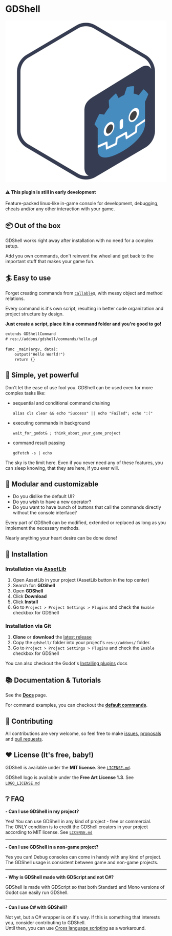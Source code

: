 # GDShell

<p align="center">
  <a href="https://github.com/Kubulambula/Godot-GDShell">
    <img src="addons/gdshell/docs/assets/logo.png" width="700" alt="GDShell logo">
  </a>
</p>


#### ⚠️ This plugin is still in early development


Feature-packed linux-like in-game console for development, debugging, cheats and/or any other interaction with your game.


## 📦 Out of the box
GDShell works right away after installation with no need for a complex setup.

Add you own commands, don't reinvent the wheel and get back to the important stuff that makes your game fun.



## 🏄 Easy to use
Forget creating commands from [`Callable`](https://docs.godotengine.org/en/latest/classes/class_callable.html)s, with messy object and method relations.

Every command is it's own script, resulting in better code organization and project structure by design.


**Just create a script, place it in a command folder and you're good to go!**

```gdscript
extends GDShellCommand
# res://addons/gdshell/commands/hello.gd

func _main(argv, data):
    output("Hello World!")
    return {}
```


## 💪 Simple, yet powerful
Don't let the ease of use fool you. GDShell can be used even for more complex tasks like:

* sequential and conditional command chaining

    `alias cls clear && echo "Success" || echo "Failed"; echo ":("`

* executing commands in background

    `wait_for_godot& ; think_about_your_game_project`

* command result passing

    `gdfetch -s | echo`

The sky is the limit here. Even if you never need any of these features, you can sleep knowing, that they are here, if you ever will.


## 🧩 Modular and customizable
* Do you dislike the default UI?
* Do you wish to have a new operator?
* Do you want to have bunch of buttons that call the commands directly without the console interface?

Every part of GDShell can be modified, extended or replaced as long as you implement the necessary methods.

Nearly anything your heart desire can be done done!


## 🧪 Installation
### Installation via [AssetLib](https://godotengine.org/asset-library/asset/1526)
1. Open AssetLib in your project (AssetLib button in the top center)
2. Search for: **GDShell**
3. Open **GDShell**
4. Click **Download**
5. Click **Install**
6. Go to `Project > Project Settings > Plugins` and check the `Enable` checkbox for GDShell


### Installation via Git
1. **Clone** or **download** the [latest release](https://github.com/Kubulambula/Godot-GDShell/releases/latest)
2. Copy the `gdshell/` folder into your project's `res://addons/` folder.
3. Go to `Project > Project Settings > Plugins` and check the `Enable` checkbox for GDShell


You can also checkout the Godot's [Installing plugins](https://docs.godotengine.org/en/latest/tutorials/plugins/editor/installing_plugins.html) docs


## 📚 Documentation & Tutorials
See the **[Docs](addons/gdshell/docs/en/docs.md)** page.

For command examples, you can checkout the **[default commands](https://github.com/Kubulambula/Godot-GDShell/tree/main/addons/gdshell/commands/default_commands)**.


## 👥 Contributing
All contributions are very welcome, so feel free to make [issues](https://github.com/Kubulambula/Godot-GDShell/issues), [proposals](https://github.com/Kubulambula/Godot-GDShell/issues/proposal) and [pull requests](https://github.com/Kubulambula/Godot-GDShell/pulls). 


## ❤️ License (It's free, baby!)
GDShell is available under the **MIT license**.
See [`LICENSE.md`](LICENSE.md).

GDShell logo is available under the **Free Art License 1.3**. See [`LOGO_LICENSE.md`](addons/gdshell/LOGO_LICENSE.md)


## ❔ FAQ
**- Can I use GDShell in my project?**

Yes! You can use GDShell in any kind of project - free or commercial.<br>
The ONLY condition is to credit the GDShell creators in your project according to MIT license. See [`LICENSE.md`](LICENSE.md)

---

**- Can I use GDShell in a non-game project?**<br>

Yes you can! Debug consoles can come in handy with any kind of project.<br>
The GDShell usage is consistent between game and non-game projects.

---

**- Why is GDShell made with GDScript and not C#?**<br>

GDShell is made with GDScript so that both Standard and Mono versions of Godot can easily run GDShell.

---

**- Can I use C# with GDShell?**<br>

Not yet, but a C# wrapper is on it's way. If this is something that interests you, consider contributing to GDShell.<br>
Until then, you can use [Cross language scripting](https://docs.godotengine.org/en/latest/tutorials/scripting/cross_language_scripting.html) as a workaround.
